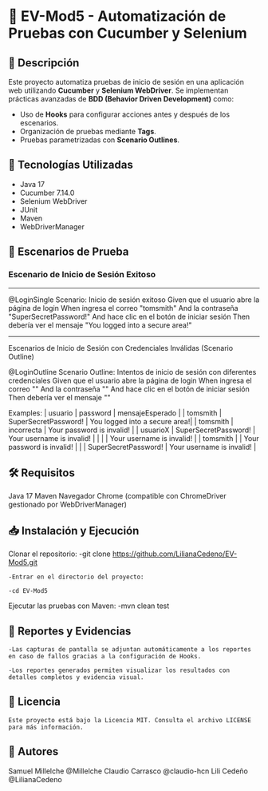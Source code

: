 # 🧪 EV-Mod5 - Automatización de Pruebas con Cucumber y Selenium

## 📌 Descripción

Este proyecto automatiza pruebas de inicio de sesión en una aplicación web utilizando **Cucumber** y **Selenium WebDriver**. Se implementan prácticas avanzadas de **BDD (Behavior Driven Development)** como:

- Uso de **Hooks** para configurar acciones antes y después de los escenarios.
- Organización de pruebas mediante **Tags**.
- Pruebas parametrizadas con **Scenario Outlines**.

## 🚀 Tecnologías Utilizadas

- Java 17
- Cucumber 7.14.0
- Selenium WebDriver
- JUnit
- Maven
- WebDriverManager


## 📝 Escenarios de Prueba

### Escenario de Inicio de Sesión Exitoso
---

@LoginSingle
Scenario: Inicio de sesión exitoso
  Given que el usuario abre la página de login
  When ingresa el correo "tomsmith"
  And la contraseña "SuperSecretPassword!"
  And hace clic en el botón de iniciar sesión
  Then debería ver el mensaje "You logged into a secure area!"

---

Escenarios de Inicio de Sesión con Credenciales Inválidas (Scenario Outline)

@LoginOutline
Scenario Outline: Intentos de inicio de sesión con diferentes credenciales
  Given que el usuario abre la página de login
  When ingresa el correo "<usuario>"
  And la contraseña "<password>"
  And hace clic en el botón de iniciar sesión
  Then debería ver el mensaje "<mensajeEsperado>"

Examples:
  | usuario    | password             | mensajeEsperado               |
  | tomsmith   | SuperSecretPassword! | You logged into a secure area!|
  | tomsmith   | incorrecta           | Your password is invalid!     |
  | usuarioX   | SuperSecretPassword! | Your username is invalid!     |
  |            |                      | Your username is invalid!     |
  | tomsmith   |                      | Your password is invalid!     |
  |            | SuperSecretPassword! | Your username is invalid!     |

## 🛠️ Requisitos

Java 17
Maven
Navegador Chrome (compatible con ChromeDriver gestionado por WebDriverManager)

## 📥 Instalación y Ejecución

Clonar el repositorio:
    -git clone https://github.com/LilianaCedeno/EV-Mod5.git

    -Entrar en el directorio del proyecto:
    
    -cd EV-Mod5

Ejecutar las pruebas con Maven:
    -mvn clean test


## 📸 Reportes y Evidencias

    -Las capturas de pantalla se adjuntan automáticamente a los reportes en caso de fallos gracias a la configuración de Hooks.

    -Los reportes generados permiten visualizar los resultados con detalles completos y evidencia visual.

## 📄 Licencia
    Este proyecto está bajo la Licencia MIT. Consulta el archivo LICENSE para más información.

## 👥 Autores

Samuel Millelche	@Millelche
Claudio Carrasco	@claudio-hcn
Lili Cedeño	@LilianaCedeno